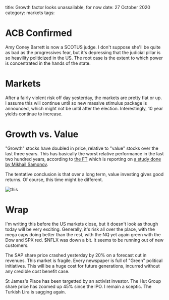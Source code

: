 title: Growth factor looks unassailable, for now
date: 27 October 2020
category: markets
tags: 

# ACB Confirmed

Amy Coney Barrett is now a SCOTUS judge. 
I don't suppose she'll be quite as bad as the progressives fear, but it's depressing that the judicial pillar is so heavility politicized in the US.
The root case is the extent to which power is concentrated in the hands of the state.

# Markets

After a fairly violent risk off day yesterday, the markets are pretty flat or up.
I assume this will continue until so new massive stimulus package is announced, which might not be until after the election.
Interestingly, 10 year yields continue to increase.

# Growth vs. Value

"Growth" stocks have doubled in price, relative to "value" stocks over the last three years.
This has basically the worst relative performance in the last two hundred years, according to [the FT](https://www.ft.com/content/fc7ce313-92f8-4f51-902b-f883afc1e035) which is reporting on [a study done by Mikhail Samonov](https://www.twocenturies.com/blog/2020/5/11/value-investing-even-deeper-history).

The tentative conclusion is that over a long term, value investing gives good returns. 
Of course, this time might be different.



![this](https://koyfin.com/s/Fto7fL21G5)

# Wrap

I'm writing this before the US markets close, but it doesn't look as though today will be very exciting.
Generally, it's risk all over the place, with the mega caps doing better than the rest, with the NQ yet again green with the Dow and SPX red. $NFLX was down a bit. It seems to be running out of new customers.

The SAP share price crashed yesterday by 20% on a forecast cut in revenues. This market is fragile.
Every newspaper is full of "Green" political initiatives. This will be a huge cost for future generations, 
incurred without any credible cost benefit case.

St James's Place has been targetted by an activist investor.
The Hut Group share price has zoomed up 45% since the IPO. I remain a sceptic.
The Turkish Lira is sagging again.

